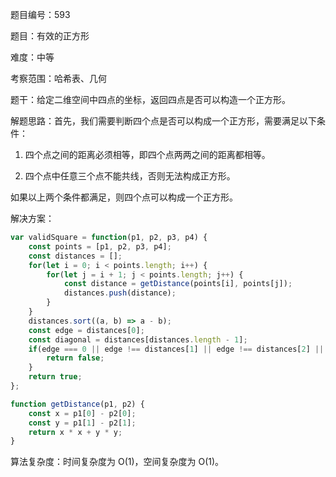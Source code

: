 题目编号：593

题目：有效的正方形

难度：中等

考察范围：哈希表、几何

题干：给定二维空间中四点的坐标，返回四点是否可以构造一个正方形。

解题思路：首先，我们需要判断四个点是否可以构成一个正方形，需要满足以下条件：

1. 四个点之间的距离必须相等，即四个点两两之间的距离都相等。

2. 四个点中任意三个点不能共线，否则无法构成正方形。

如果以上两个条件都满足，则四个点可以构成一个正方形。

解决方案：

```javascript
var validSquare = function(p1, p2, p3, p4) {
    const points = [p1, p2, p3, p4];
    const distances = [];
    for(let i = 0; i < points.length; i++) {
        for(let j = i + 1; j < points.length; j++) {
            const distance = getDistance(points[i], points[j]);
            distances.push(distance);
        }
    }
    distances.sort((a, b) => a - b);
    const edge = distances[0];
    const diagonal = distances[distances.length - 1];
    if(edge === 0 || edge !== distances[1] || edge !== distances[2] || edge !== distances[3] || diagonal !== distances[4] || diagonal !== distances[5]) {
        return false;
    }
    return true;
};

function getDistance(p1, p2) {
    const x = p1[0] - p2[0];
    const y = p1[1] - p2[1];
    return x * x + y * y;
}
```

算法复杂度：时间复杂度为 O(1)，空间复杂度为 O(1)。